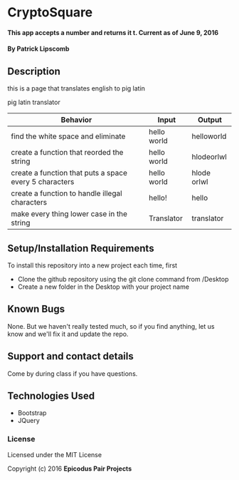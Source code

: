 # CryptoSquare

#### This app accepts a number and returns it t. Current as of June 9, 2016

#### By Patrick Lipscomb

## Description

this is a page that translates english to pig latin

pig latin translator

|Behavior    |Input   |Output   |
|---|---|---|
| find the white space and eliminate  |hello world  |helloworld  |
| create a function that reorded the string | hello world  | hlodeorlwl   |
|create a function that puts a space every 5 characters |hello world  |hlode orlwl  |
| create a function to handle illegal characters  | hello!  |hello  |
|make every thing lower case in the string   | Translator   | translator   |


## Setup/Installation Requirements


To install this repository into a new project each time, first

* Clone the github repository using the git clone command from /Desktop
* Create a new folder in the Desktop with your project name

## Known Bugs

None.  But we haven't really tested much, so if you find anything, let us know and we'll fix it and update the repo.  

## Support and contact details

Come by during class if you have questions.

## Technologies Used

* Bootstrap
* JQuery

### License

Licensed under the MIT License

Copyright (c) 2016 **Epicodus Pair Projects**
